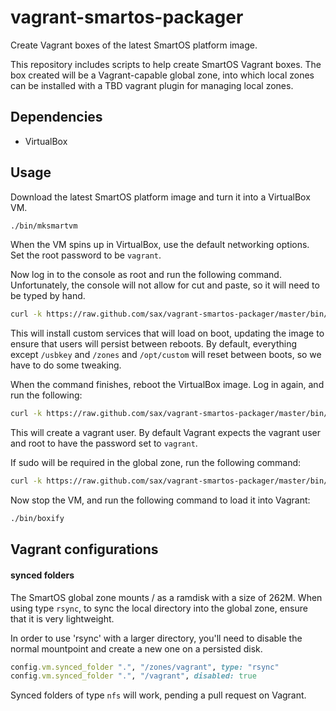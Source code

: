 vagrant-smartos-packager
========================

Create Vagrant boxes of the latest SmartOS platform image.

This repository includes scripts to help create SmartOS Vagrant
boxes. The box created will be a Vagrant-capable global zone,
into which local zones can be installed with a TBD vagrant plugin
for managing local zones.

## Dependencies

* VirtualBox

## Usage

Download the latest SmartOS platform image and turn it into
a VirtualBox VM.

```bash
./bin/mksmartvm
```

When the VM spins up in VirtualBox, use the default networking
options. Set the root password to be `vagrant`.

Now log in to the console as root and run the following command.
Unfortunately, the console will not allow for cut and paste, so
it will need to be typed by hand.

```bash
curl -k https://raw.github.com/sax/vagrant-smartos-packager/master/bin/prepare_global_zone | bash -s
```

This will install custom services that will load on boot, updating the
image to ensure that users will persist between reboots. By default,
everything except `/usbkey` and `/zones` and `/opt/custom` will reset
between boots, so we have to do some tweaking.

When the command finishes, reboot the VirtualBox image. Log in again,
and run the following:

```bash
curl -k https://raw.github.com/sax/vagrant-smartos-packager/master/bin/prepare_gz_users | bash -s
```

This will create a vagrant user. By default Vagrant expects the vagrant
user and root to have the password set to `vagrant`.

If sudo will be required in the global zone, run the following command:
```bash
curl -k https://raw.github.com/sax/vagrant-smartos-packager/master/bin/install_sudo | bash -s
```

Now stop the VM, and run the following command to load it into Vagrant:

```bash
./bin/boxify
```

## Vagrant configurations

#### synced folders

The SmartOS global zone mounts / as a ramdisk with a size of 262M. When
using type `rsync`, to sync the local directory into the global zone,
ensure that it is very lightweight.

In order to use 'rsync' with a larger directory, you'll need to disable
the normal mountpoint and create a new one on a persisted disk.

```ruby
config.vm.synced_folder ".", "/zones/vagrant", type: "rsync"
config.vm.synced_folder ".", "/vagrant", disabled: true
```

Synced folders of type `nfs` will work, pending a pull request on
Vagrant.


